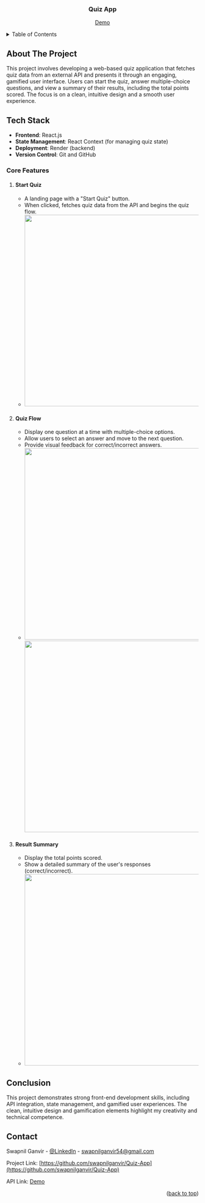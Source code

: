 <div id="readme-top" align="center">
  <h3 align="center">Quiz App</h3>
  <p align="center">
    <a href="https://quiz-app-jy4c.onrender.com/">Demo</a>
  </p>
</div>


<!-- TABLE OF CONTENTS -->
<details>
  <summary>Table of Contents</summary>
  <ol>
    <li>
      <a href="#about-the-project">About The Project</a>
    </li>
    <li><a href="#tech-stack">Tech Stack</a></li>
    <li><a href="#core-features">Core Features</a></li>
    <li><a href="#conclusion">Conclusion</a></li>
    <li><a href="#contact">Contact</a></li>
  </ol>
</details>


<!-- ABOUT THE PROJECT -->
## About The Project
This project involves developing a web-based quiz application that fetches quiz data from an external API and presents it through an engaging, gamified user interface. Users can start the quiz, answer multiple-choice questions, and view a summary of their results, including the total points scored. The focus is on a clean, intuitive design and a smooth user experience.


<!-- Tech Stack -->
## Tech Stack
  * <b>Frontend</b>: React.js
  * <b>State Management</b>: React Context (for managing quiz state)
  * <b>Deployment</b>: Render (backend)
  * <b>Version Control</b>: Git and GitHub


<!-- Core Features -->
### Core Features
1. #### Start Quiz
    * A landing page with a "Start Quiz" button.
    * When clicked, fetches quiz data from the API and begins the quiz flow.
    * <img width="500" src="https://github.com/user-attachments/assets/ace81d90-8c7a-49e2-9540-3f4d8f0ec643">

2. #### Quiz Flow
    * Display one question at a time with multiple-choice options.
    * Allow users to select an answer and move to the next question.
    * Provide visual feedback for correct/incorrect answers.
    * <img width="500" src="https://github.com/user-attachments/assets/bc06a19e-ab6c-4bfc-b505-71e32e85b3cb"> <img width="500" src="https://github.com/user-attachments/assets/33b2a4c0-212b-491e-9f50-5f99969542e2">

3. #### Result Summary
    * Display the total points scored.
    * Show a detailed summary of the user's responses (correct/incorrect).
    * <img width="500" src="https://github.com/user-attachments/assets/9df1c526-9cfe-4f63-85aa-b1120c970f02">


<!-- Conclusion -->
## Conclusion
This project demonstrates strong front-end development skills, including API integration, state management, and gamified user experiences. The clean, intuitive design and gamification elements highlight my creativity and technical competence.


<!-- CONTACT -->
## Contact
Swapnil Ganvir  - [@LinkedIn](https://www.linkedin.com/in/swapnilganvir) - swapnilganvir54@gmail.com

Project Link: [https://github.com/swapnilganvir/Quiz-App](https://github.com/swapnilganvir/Quiz-App)

API Link: [Demo](https://quiz-app-jy4c.onrender.com/)

<p align="right">(<a href="#readme-top">back to top</a>)</p>
